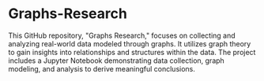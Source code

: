 # Graphs-Research
This GitHub repository, "Graphs Research," focuses on collecting and analyzing real-world data modeled through graphs. It utilizes graph theory to gain insights into relationships and structures within the data. The project includes a Jupyter Notebook demonstrating data collection, graph modeling, and analysis to derive meaningful conclusions.

